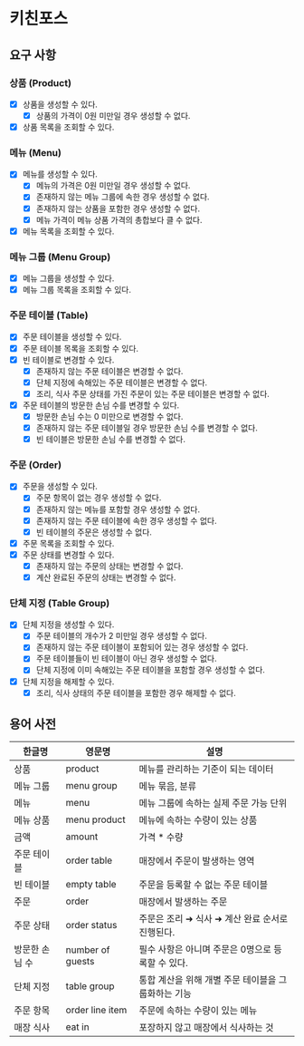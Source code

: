 # 키친포스

## 요구 사항

### 상품 (Product)

- [x] 상품을 생성할 수 있다.
    - [x] 상품의 가격이 0원 미만일 경우 생성할 수 없다.
- [x] 상품 목록을 조회할 수 있다.

### 메뉴 (Menu)

- [x] 메뉴를 생성할 수 있다.
    - [x] 메뉴의 가격은 0원 미만일 경우 생성할 수 없다.
    - [x] 존재하지 않는 메뉴 그룹에 속한 경우 생성할 수 없다.
    - [x] 존재하지 않는 상품을 포함한 경우 생성할 수 없다.
    - [x] 메뉴 가격이 메뉴 상품 가격의 총합보다 클 수 없다.
- [x] 메뉴 목록을 조회할 수 있다.

### 메뉴 그룹 (Menu Group)

- [x] 메뉴 그룹을 생성할 수 있다.
- [x] 메뉴 그룹 목록을 조회할 수 있다.

### 주문 테이블 (Table)

- [x] 주문 테이블을 생성할 수 있다.
- [x] 주문 테이블 목록을 조회할 수 있다.
- [x] 빈 테이블로 변경할 수 있다.
    - [x] 존재하지 않는 주문 테이블은 변경할 수 없다.
    - [x] 단체 지정에 속해있는 주문 테이블은 변경할 수 없다.
    - [x] 조리, 식사 주문 상태를 가진 주문이 있는 주문 테이블은 변경할 수 없다.
- [x] 주문 테이블의 방문한 손님 수를 변경할 수 있다.
    - [x] 방문한 손님 수는 0 미만으로 변경할 수 없다.
    - [x] 존재하지 않는 주문 테이블일 경우 방문한 손님 수를 변경할 수 없다.
    - [x] 빈 테이블은 방문한 손님 수를 변경할 수 없다.

### 주문 (Order)

- [x] 주문을 생성할 수 있다.
    - [x] 주문 항목이 없는 경우 생성할 수 없다.
    - [x] 존재하지 않는 메뉴를 포함할 경우 생성할 수 없다.
    - [x] 존재하지 않는 주문 테이블에 속한 경우 생성할 수 없다.
    - [x] 빈 테이블의 주문은 생성할 수 없다.
- [x] 주문 목록을 조회할 수 있다.
- [x] 주문 상태를 변경할 수 있다.
    - [x] 존재하지 않는 주문의 상태는 변경할 수 없다.
    - [x] 계산 완료된 주문의 상태는 변경할 수 없다.

### 단체 지정 (Table Group)

- [x] 단체 지정을 생성할 수 있다.
    - [x] 주문 테이블의 개수가 2 미만일 경우 생성할 수 없다.
    - [x] 존재하지 않는 주문 테이블이 포함되어 있는 경우 생성할 수 없다.
    - [x] 주문 테이블들이 빈 테이블이 아닌 경우 생성할 수 없다.
    - [x] 단체 지정에 이미 속해있는 주문 테이블을 포함할 경우 생성할 수 없다.
- [x] 단체 지정을 해제할 수 있다.
    - [x] 조리, 식사 상태의 주문 테이블을 포함한 경우 해제할 수 없다.

## 용어 사전

| 한글명 | 영문명 | 설명 |
| --- | --- | --- |
| 상품 | product | 메뉴를 관리하는 기준이 되는 데이터 |
| 메뉴 그룹 | menu group | 메뉴 묶음, 분류 |
| 메뉴 | menu | 메뉴 그룹에 속하는 실제 주문 가능 단위 |
| 메뉴 상품 | menu product | 메뉴에 속하는 수량이 있는 상품 |
| 금액 | amount | 가격 * 수량 |
| 주문 테이블 | order table | 매장에서 주문이 발생하는 영역 |
| 빈 테이블 | empty table | 주문을 등록할 수 없는 주문 테이블 |
| 주문 | order | 매장에서 발생하는 주문 |
| 주문 상태 | order status | 주문은 조리 ➜ 식사 ➜ 계산 완료 순서로 진행된다. |
| 방문한 손님 수 | number of guests | 필수 사항은 아니며 주문은 0명으로 등록할 수 있다. |
| 단체 지정 | table group | 통합 계산을 위해 개별 주문 테이블을 그룹화하는 기능 |
| 주문 항목 | order line item | 주문에 속하는 수량이 있는 메뉴 |
| 매장 식사 | eat in | 포장하지 않고 매장에서 식사하는 것 |

